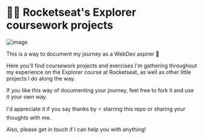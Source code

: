 # 👨‍🚀 Rocketseat's Explorer coursework projects

![image](https://user-images.githubusercontent.com/79809594/167693803-de0b5f6f-3977-417b-b190-87116653b61c.png)    

This is a way to document my journey as a WebDev aspirer 🚀

Here you'll find coursework projects and exercises I'm gathering throughout my experience on the Explorer course at Rocketseat, as well as other little projects I do along the way.

If you like this way of documenting your journey, feel free to fork it and use it your own way.

I'd appreciate it if you say thanks by ⭐ starring this repo or sharing your thoughts with me.

Also, please get in touch if I can help you with anything!
